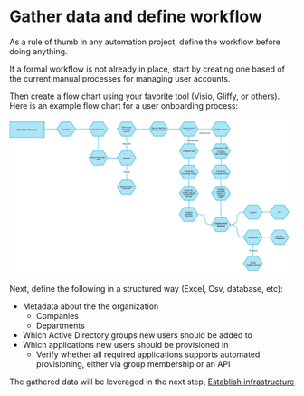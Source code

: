 ﻿# Gather data and define workflow

As a rule of thumb in any automation project, define the workflow before doing anything.

If a formal workflow is not already in place, start by creating one based of the current manual processes for managing user accounts.

Then create a flow chart using your favorite tool (Visio, Gliffy, or others). Here is an example flow chart for a user onboarding process:

![mkdocs](../../img/um_onboarding_flow.png)

Next, define the following in a structured way (Excel, Csv, database, etc):

- Metadata about the the organization
  - Companies
  - Departments
- Which Active Directory groups new users should be added to
- Which applications new users should be provisioned in
  - Verify whether all required applications supports automated provisioning, either via group membership or an API

The gathered data will be leveraged in the next step, [Establish infrastructure](/05%20-%20infrastructure.md)